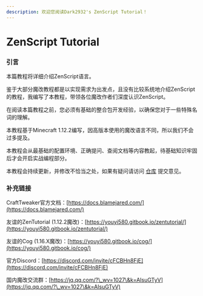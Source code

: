 ```yaml
---
description: 欢迎您阅读Dark2932's ZenScript Tutorial！
---
```


# ZenScript Tutorial

### 引言

本篇教程将详细介绍ZenScript语言。

鉴于大部分魔改教程都是以实现需求为出发点，且没有比较系统地介绍ZenScript的教程，我编写了本教程，带领各位魔改作者们深度认识ZenScript。

在阅读本篇教程之前，您必须有基础的整合包开发经验，以确保您对于一些特殊名词的理解。

本教程基于Minecraft 1.12.2编写，因高版本使用的魔改语言不同，所以我们不会过多提及。

本教程会从最基础的配置环境、正确提问、查阅文档等内容教起，待基础知识牢固后才会开启实战编程部分。

本教程会持续更新，并修改不恰当之处，如果有疑问请访问 [仓库](https://github.com/Dark2932/ZenScript-Tutorial) 提交意见。

### 补充链接

CraftTweaker官方文档：[https://docs.blamejared.com/](https://docs.blamejared.com/)

友谊的ZenTutorial (1.12.2魔改)：[https://youyi580.gitbook.io/zentutorial/](https://youyi580.gitbook.io/zentutorial/)

友谊的Cog (1.16.X魔改)：[https://youyi580.gitbook.io/cog/](https://youyi580.gitbook.io/cog/)

官方Discord：[https://discord.com/invite/cFCBHn8FjE](https://discord.com/invite/cFCBHn8FjE)

国内魔改交流群：[https://jq.qq.com/?\_wv=1027\&k=AIsuGTyV](https://jq.qq.com/?\_wv=1027\&k=AIsuGTyV)
